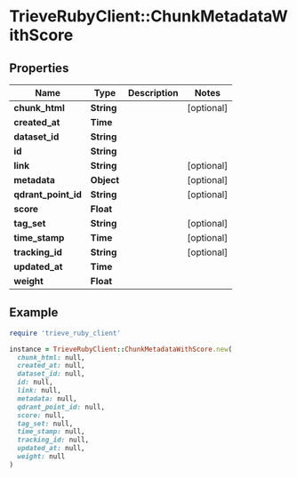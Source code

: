 # TrieveRubyClient::ChunkMetadataWithScore

## Properties

| Name | Type | Description | Notes |
| ---- | ---- | ----------- | ----- |
| **chunk_html** | **String** |  | [optional] |
| **created_at** | **Time** |  |  |
| **dataset_id** | **String** |  |  |
| **id** | **String** |  |  |
| **link** | **String** |  | [optional] |
| **metadata** | **Object** |  | [optional] |
| **qdrant_point_id** | **String** |  | [optional] |
| **score** | **Float** |  |  |
| **tag_set** | **String** |  | [optional] |
| **time_stamp** | **Time** |  | [optional] |
| **tracking_id** | **String** |  | [optional] |
| **updated_at** | **Time** |  |  |
| **weight** | **Float** |  |  |

## Example

```ruby
require 'trieve_ruby_client'

instance = TrieveRubyClient::ChunkMetadataWithScore.new(
  chunk_html: null,
  created_at: null,
  dataset_id: null,
  id: null,
  link: null,
  metadata: null,
  qdrant_point_id: null,
  score: null,
  tag_set: null,
  time_stamp: null,
  tracking_id: null,
  updated_at: null,
  weight: null
)
```

